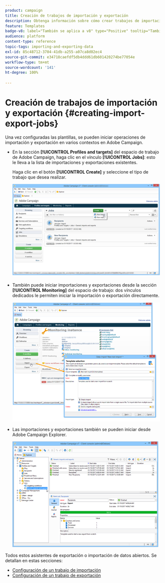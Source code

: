 ```yaml
---
product: campaign
title: Creación de trabajos de importación y exportación
description: Obtenga información sobre cómo crear trabajos de importación y exportación en Campaign
feature: Templates
badge-v8: label="También se aplica a v8" type="Positive" tooltip="También se aplica a Campaign v8"
audience: platform
content-type: reference
topic-tags: importing-and-exporting-data
exl-id: 85c48712-3704-41db-a255-a07ca8d02ec4
source-git-commit: e34718caefdf5db4ddd61db601420274be77054e
workflow-type: tm+mt
source-wordcount: '141'
ht-degree: 100%

---
```


# Creación de trabajos de importación y exportación {#creating-import-export-jobs}



Una vez configuradas las plantillas, se pueden iniciar operaciones de importación y exportación en varios contextos en Adobe Campaign.

* En la sección **[!UICONTROL Profiles and targets]** del espacio de trabajo de Adobe Campaign, haga clic en el vínculo **[!UICONTROL Jobs]**: esto le lleva a la lista de importaciones y exportaciones existentes.

  Haga clic en el botón **[!UICONTROL Create]** y seleccione el tipo de trabajo que desea realizar.

  ![](assets/s_ncs_user_import_from_home.png)

* También puede iniciar importaciones y exportaciones desde la sección **[!UICONTROL Monitoring]** del espacio de trabajo: dos vínculos dedicados le permiten iniciar la importación o exportación directamente.

  ![](assets/s_ncs_user_import_from_production.png)

* Las importaciones y exportaciones también se pueden iniciar desde Adobe Campaign Explorer.

  ![](assets/s_ncs_user_export_wizard_launch_from_menu.png)


Todos estos asistentes de exportación o importación de datos abiertos. Se detallan en estas secciones:

* [Configuración de un trabajo de importación](../../platform/using/executing-import-jobs.md)
* [Configuración de un trabajo de exportación](../../platform/using/executing-export-jobs.md)
